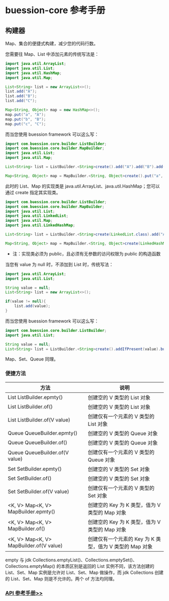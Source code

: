 # buession-core 参考手册


## 构建器


Map、集合的便捷式构建，减少您的代码行数。


您需要往 Map、List 中添加元素的传统写法是：

```java
import java.util.ArrayList;
import java.util.List;
import java.util.HashMap;
import java.util.Map;

List<String> list = new ArrayList<>();
list.add("A");
list.add("B");
list.add("C");

Map<String, Object> map = new HashMap<>();
map.put("a", "A");
map.put("b", "B");
map.put("c", "C");
```

而当您使用 buession framework 可以这么写：

```java
import com.buession.core.builder.ListBuilder;
import com.buession.core.builder.MapBuilder;
import java.util.List;
import java.util.Map;

List<String> list = ListBuilder.<String>create().add("A").add("B").add("C").build();

Map<String, Object> map = MapBuilder.<String, Object>create().put("a", "A").put("b", "B").put("c", "C");
```

此时的 List、Map 的实现类是 java.util.ArrayList、java.util.HashMap；您可以通过 create 指定其实现类。

```java
import com.buession.core.builder.ListBuilder;
import com.buession.core.builder.MapBuilder;
import java.util.List;
import java.util.LinkedList;
import java.util.Map;
import java.util.LinkedHashMap;

List<String> list = ListBuilder.<String>create(LinkedList.class).add("A").add("B").add("C").build();

Map<String, Object> map = MapBuilder.<String, Object>create(LinkedHashMap.class).put("a", "A").put("b", "B").put("c", "C");
```

* 注：实现类必须为 public，且必须有无参数的访问权限为 public 的构造函数


当您有 value 为 null 时，不添加到 List 时，传统写法：

```java
import java.util.ArrayList;
import java.util.List;

String value = null;
List<String> list = new ArrayList<>();

if(value != null){
	list.add(value);
}
```

而当您使用 buession framework 可以这么写：

```java
import com.buession.core.builder.ListBuilder;
import java.util.List;

String value = null;
List<String> list = ListBuilder.<String>create().addIfPresent(value).build();
```

Map、Set、Queue 同理。


### 便捷方法


|  方法   | 说明  |
|  ----  | ----  |
| <V> List<V> ListBuilder.epmty()  | 创建空的 V 类型的 List 对象 |
| <V> List<V> ListBuilder.of()  | 创建空的 V 类型的 List 对象 |
| <V> List<V> ListBuilder.of(V value)  | 创建仅有一个元素的 V 类型的 List 对象 |
| <V> Queue<V> QueueBuilder.epmty()  | 创建空的 V 类型的 Queue 对象 |
| <V> Queue<V> QueueBuilder.of()  | 创建空的 V 类型的 Queue 对象 |
| <V> Queue<V> QueueBuilder.of(V value)  | 创建仅有一个元素的 V 类型的 Queue 对象 |
| <V> Set<V> SetBuilder.epmty()  | 创建空的 V 类型的 Set 对象 |
| <V> Set<V> SetBuilder.of()  | 创建空的 V 类型的 Set 对象 |
| <V> Set<V> SetBuilder.of(V value)  | 创建仅有一个元素的 V 类型的 Set 对象 |
| <K, V> Map<K, V> MapBuilder.epmty()  | 创建空的 Key 为 K 类型，值为 V 类型的 Map 对象 |
| <K, V> Map<K, V> MapBuilder.of()  | 创建空的 Key 为 K 类型，值为 V 类型的 Map 对象 |
| <K, V> Map<K, V> MapBuilder.of(V value)  | 创建仅有一个元素的 Key 为 K 类型，值为 V 类型的 Map 对象 |


empty 与 jdk Collections.emptyList()、Collections.emptySet()、Collections.emptyMap() 的本质区别是返回的 List 实例不同，该方法创建的 List、Set、Map 实例是允许对 List、Set、Map 做操作，而 jdk Collections 创建的 List、Set、Map 则是不允许的。两个 of 方法均同理。


### [API 参考手册>>](/manual/2.0/docs/buession-core/com/buession/core/builder/package-summary.html)